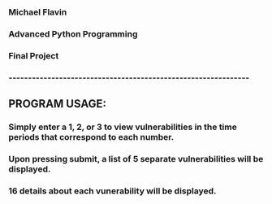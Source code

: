 ### Michael Flavin
### Advanced Python Programming
### Final Project

### --------------------------------------------------------------

## PROGRAM USAGE:

### Simply enter a 1, 2, or 3 to view vulnerabilities in the time periods that correspond to each number.

### Upon pressing submit, a list of 5 separate vulnerabilities will be displayed.

### 16 details about each vunerability will be displayed.
